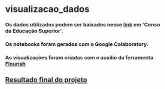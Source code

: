 # visualizacao_dados

### Os dados utilizados podem ser baixados nesse [link](http://inep.gov.br/microdados) em 'Censo da Educação Superior'.  
### Os notebooks foram gerados com o Google Colaboratory.
### As visualizações foram criadas com o auxílio da ferramenta [Flourish](https://flourish.studio/)

## [Resultado final do projeto](https://public.flourish.studio/story/129780/)
